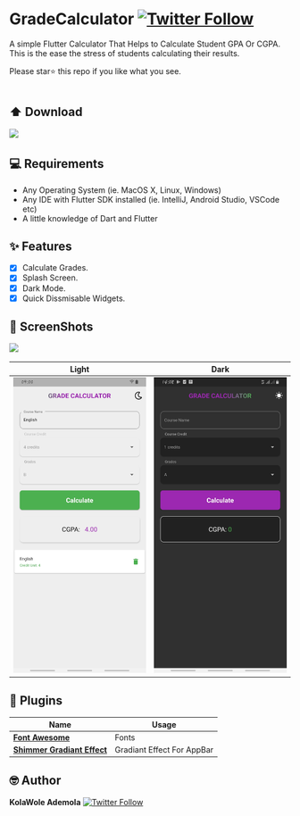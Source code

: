 # GradeCalculator [![Twitter Follow](https://img.shields.io/twitter/follow/AdemolaDi.svg?style=social)](https://twitter.com/AdemolaDi)

A simple Flutter Calculator That Helps to Calculate Student GPA Or CGPA.
This is the ease the stress of students calculating their results.

Please star⭐ this repo if you like what you see.
<br>
<br>

## ⬆️ Download
<a href="https://download1479.mediafire.com/is0ak3je6pmg/blescqu120quby4/Grade+Calculator.apk"><img src="https://play.google.com/intl/en_us/badges/static/images/badges/en_badge_web_generic.png" width="200"></img></a>


## 💻 Requirements
* Any Operating System (ie. MacOS X, Linux, Windows)
* Any IDE with Flutter SDK installed (ie. IntelliJ, Android Studio, VSCode etc)
* A little knowledge of Dart and Flutter

## ✨ Features
- [x] Calculate Grades.
- [x] Splash Screen.
- [x] Dark Mode.
- [x] Quick Dissmisable Widgets.

## 📸 ScreenShots
<img src="https://raw.githubusercontent.com/demola234/Grade-Calculator/master/screenshots/ss.gif" width="250">

| Light| Dark|
|------|-------|
|<img src="https://raw.githubusercontent.com/demola234/Grade-Calculator/master/screenshots/2.jpg" width="250">|<img src="https://raw.githubusercontent.com/demola234/Grade-Calculator/master/screenshots/3.jpg" width="250">|



## 🔌 Plugins
| Name | Usage |
|------|-------|
|[**Font Awesome**](https://pub.dev/packages/font_awesome_flutter)| Fonts|
|[**Shimmer Gradiant Effect**](https://pub.dev/packages/shimmer)| Gradiant Effect For AppBar|


## 🤓 Author
**KolaWole Ademola** [![Twitter Follow](https://img.shields.io/twitter/follow/AdemolaDi.svg?style=social)](https://twitter.com/AdemolaDi)
